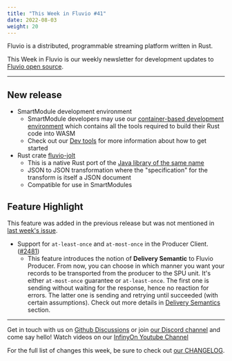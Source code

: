 ```yaml
---
title: "This Week in Fluvio #41"
date: 2022-08-03
weight: 20
---
```

Fluvio is a distributed, programmable streaming platform written in Rust.

This Week in Fluvio is our weekly newsletter for development updates to [Fluvio open source].

---

## New release
* SmartModule development environment
  * SmartModule developers may use our [container-based development environment](https://github.com/infinyon/fluvio/blob/master/dev-tools/smartmodule.Dockerfile) which contains all the tools required to build their Rust code into WASM
  * Check out our [Dev tools](https://github.com/infinyon/fluvio/blob/master/dev-tools) for more information about how to get started
* Rust crate [fluvio-jolt](https://crates.io/crates/fluvio-jolt)
  * This is a native Rust port of the [Java library of the same name](https://github.com/bazaarvoice/jolt)
  * JSON to JSON transformation where the "specification" for the transform is itself a JSON document
  * Compatible for use in SmartModules

## Feature Highlight
This feature was added in the previous release but was not mentioned in [last week's issue](news/this-week-in-fluvio-0040).

* Support for `at-least-once` and `at-most-once` in the Producer Client. ([#2481](https://github.com/infinyon/fluvio/issues/2481))
  * This feature introduces the notion of **Delivery Semantic** to Fluvio Producer. From now, you can choose in which manner you want
  your records to be transported from the producer to the SPU unit. It's either `at-most-once` guarantee or `at-least-once`.
  The first one is sending without waiting for the response, hence no reaction for errors. The latter one is sending and
  retrying until succeeded (with certain assumptions). Check out more details in
  [Delivery Semantics](/docs/fluvio/concepts/delivery-semantics) section.

---

Get in touch with us on [Github Discussions] or join [our Discord channel] and come say hello! Watch videos on our [InfinyOn Youtube Channel]

For the full list of changes this week, be sure to check out [our CHANGELOG].

[Fluvio open source]: https://github.com/infinyon/fluvio
[our CHANGELOG]: https://github.com/infinyon/fluvio/blob/master/CHANGELOG.md
[our Discord channel]: https://discordapp.com/invite/bBG2dTz
[Github Discussions]: https://github.com/infinyon/fluvio/discussions
[InfinyOn Youtube Channel]: https://www.youtube.com/@InfinyOn
